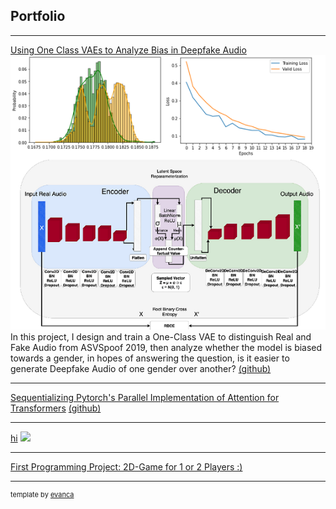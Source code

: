 ## Portfolio

---

[Using One Class VAEs to Analyze Bias in Deepfake Audio](https://www.youtube.com/watch?v=m44fEsZHE5w&list=PLp-0K3kfddPw0hVKPZa5JJL9fqLn_mUjO&index=24)
<img src="images/ocvaepic.png?raw=true"/>
In this project, I design and train a One-Class VAE to distinguish Real and Fake Audio from ASVSpoof 2019, then analyze whether the model is biased towards a gender, in hopes of answering the question, is it easier to generate Deepfake Audio of one gender over another?
[(github)](https://github.com/rkiacnhg/deepfake-audio-detection-with-ocvae)

---
[Sequentializing Pytorch's Parallel Implementation of Attention for Transformers](https://github.com/rkiacnhg/sequentializing-attention-pytorch/blob/main/sequentializing_attention.ipynb)
[(github)](https://github.com/rkiacnhg/sequentializing-attention-pytorch/)

---
[hi](http://example.com/)
<img src="images/dummy_thumbnail.jpg?raw=true"/>

---
[First Programming Project: 2D-Game for 1 or 2 Players :)](https://www.youtube.com/watch?v=LaxB_8od_JU&list=LL&index=39&t=7s)

---
<p style="font-size:11px">template by <a href="https://github.com/evanca/quick-portfolio">evanca</a></p>
<!-- Remove above link if you don't want to attibute -->
